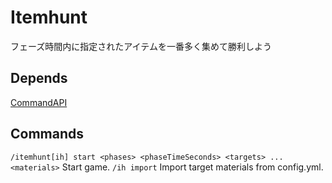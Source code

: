 # Itemhunt
フェーズ時間内に指定されたアイテムを一番多く集めて勝利しよう

## Depends
[CommandAPI](https://www.spigotmc.org/resources/api-commandapi-1-13-1-19-2.62353/)

## Commands
`/itemhunt[ih] start <phases> <phaseTimeSeconds> <targets> ...<materials>` Start game.
`/ih import` Import target materials from config.yml.